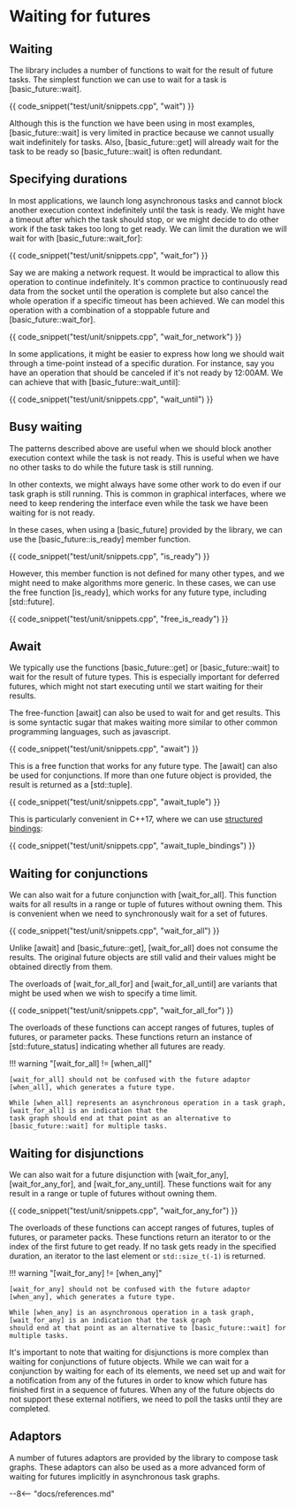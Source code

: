 # Waiting for futures

## Waiting

The library includes a number of functions to wait for the result of future tasks. The simplest function we can use to
wait for a task is [basic_future::wait].

{{ code_snippet("test/unit/snippets.cpp", "wait") }}

Although this is the function we have been using in most examples, [basic_future::wait] is very limited in practice
because we cannot usually wait indefinitely for tasks. Also, [basic_future::get] will already wait for the task to be
ready so [basic_future::wait] is often redundant.

## Specifying durations

In most applications, we launch long asynchronous tasks and cannot block another execution context indefinitely until
the task is ready. We might have a timeout after which the task should stop, or we might decide to do other work if the
task takes too long to get ready. We can limit the duration we will wait for with [basic_future::wait_for]:

{{ code_snippet("test/unit/snippets.cpp", "wait_for") }}

Say we are making a network request. It would be impractical to allow this operation to continue indefinitely. It's
common practice to continuously read data from the socket until the operation is complete but also cancel the whole
operation if a specific timeout has been achieved. We can model this operation with a combination of a stoppable future
and [basic_future::wait_for].

{{ code_snippet("test/unit/snippets.cpp", "wait_for_network") }}

In some applications, it might be easier to express how long we should wait through a time-point instead of a specific
duration. For instance, say you have an operation that should be canceled if it's not ready by 12:00AM. We can achieve
that with [basic_future::wait_until]:

{{ code_snippet("test/unit/snippets.cpp", "wait_until") }}

## Busy waiting

The patterns described above are useful when we should block another execution context while the task is not ready. This
is useful when we have no other tasks to do while the future task is still running.

In other contexts, we might always have some other work to do even if our task graph is still running. This is common in
graphical interfaces, where we need to keep rendering the interface even while the task we have been waiting for is not
ready.

In these cases, when using a [basic_future] provided by the library, we can use the [basic_future::is_ready] member
function.

{{ code_snippet("test/unit/snippets.cpp", "is_ready") }}

However, this member function is not defined for many other types, and we might need to make algorithms more generic. In
these cases, we can use the free function [is_ready], which works for any future type, including [std::future].

{{ code_snippet("test/unit/snippets.cpp", "free_is_ready") }}

## Await

We typically use the functions [basic_future::get] or [basic_future::wait] to wait for the result of future types. This
is especially important for deferred futures, which might not start executing until we start waiting for their results.

The free-function [await] can also be used to wait for and get results. This is some syntactic sugar that makes waiting
more similar to other common programming languages, such as javascript.

{{ code_snippet("test/unit/snippets.cpp", "await") }}

This is a free function that works for any future type. The [await] can also be used for conjunctions. If more than one
future object is provided, the result is returned as a [std::tuple].

{{ code_snippet("test/unit/snippets.cpp", "await_tuple") }}

This is particularly convenient in C++17, where we can
use [structured bindings](https://en.cppreference.com/w/cpp/language/structured_binding):

{{ code_snippet("test/unit/snippets.cpp", "await_tuple_bindings") }}

## Waiting for conjunctions

We can also wait for a future conjunction with [wait_for_all]. This function waits for all results in a range or tuple
of futures without owning them. This is convenient when we need to synchronously wait for a set of futures.

{{ code_snippet("test/unit/snippets.cpp", "wait_for_all") }}

Unlike [await] and [basic_future::get], [wait_for_all] does not consume the results. The original future objects are
still valid and their values might be obtained directly from them.

The overloads of [wait_for_all_for] and [wait_for_all_until] are variants that might be used when we wish to specify a
time limit.

{{ code_snippet("test/unit/snippets.cpp", "wait_for_all_for") }}

The overloads of these functions can accept ranges of futures, tuples of futures, or parameter packs. These functions
return an instance of [std::future_status] indicating whether all futures are ready.

!!! warning "[wait_for_all] != [when_all]"

    [wait_for_all] should not be confused with the future adaptor [when_all], which generates a future type.

    While [when_all] represents an asynchronous operation in a task graph, [wait_for_all] is an indication that the
    task graph should end at that point as an alternative to [basic_future::wait] for multiple tasks.

## Waiting for disjunctions

We can also wait for a future disjunction with [wait_for_any], [wait_for_any_for], and [wait_for_any_until]. These
functions wait for any result in a range or tuple of futures without owning them.

{{ code_snippet("test/unit/snippets.cpp", "wait_for_any_for") }}

The overloads of these functions can accept ranges of futures, tuples of futures, or parameter packs. These functions
return an iterator to or the index of the first future to get ready. If no task gets ready in the specified duration, an
iterator to the last element or `std::size_t(-1)` is returned.

!!! warning "[wait_for_any] != [when_any]"

    [wait_for_any] should not be confused with the future adaptor [when_any], which generates a future type.

    While [when_any] is an asynchronous operation in a task graph, [wait_for_any] is an indication that the task graph 
    should end at that point as an alternative to [basic_future::wait] for multiple tasks.

It's important to note that waiting for disjunctions is more complex than waiting for conjunctions of future objects.
While we can wait for a conjunction by waiting for each of its elements, we need set up and wait for a notification from
any of the futures in order to know which future has finished first in a sequence of futures. When any of the future
objects do not support these external notifiers, we need to poll the tasks until they are completed.

## Adaptors

A number of futures adaptors are provided by the library to compose task graphs. These adaptors can also be used as a
more advanced form of waiting for futures implicitly in asynchronous task graphs.

--8<-- "docs/references.md"